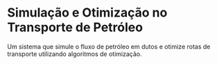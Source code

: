 # Simulação e Otimização no Transporte de Petróleo
Um sistema que simule o fluxo de petróleo em dutos e otimize rotas de transporte utilizando algoritmos de otimização.
